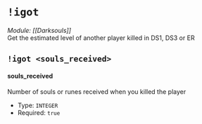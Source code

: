 # `!igot`
*Module: [[Darksouls]]*<br>
Get the estimated level of another player killed in DS1, DS3 or ER
## `!igot <souls_received>`
#### souls_received
Number of souls or runes received when you killed the player
- Type: `INTEGER`
- Required: `true`